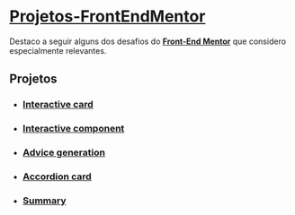 # [Projetos-FrontEndMentor](https://www.frontendmentor.io/profile/Oliveiraster)
Destaco a seguir alguns dos desafios do **[Front-End Mentor](https://www.frontendmentor.io/profile/Oliveiraster)** que considero especialmente relevantes.

## Projetos
- ### [Interactive card](https://oliveiraster.github.io/Projetos-FrontEndMentor/interactive-card-details-form-main/index.html) 

- ### [Interactive component](https://oliveiraster.github.io/Projetos-FrontEndMentor/interactive-rating-component-main/index.html)

- ### [Advice generation](https://oliveiraster.github.io/Projetos-FrontEndMentor/advice-generator-app-main/index.html)

- ### [Accordion card](https://oliveiraster.github.io/Projetos-FrontEndMentor/faq-accordion-card-main/)

- ### [Summary](https://oliveiraster.github.io/Projetos-FrontEndMentor/Results%20summary%20component/index.html)
